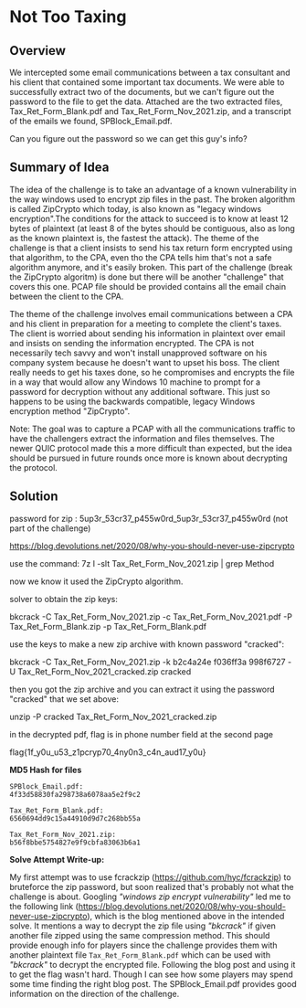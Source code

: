 # Not Too Taxing

## Overview

We intercepted some email communications between a tax consultant and his client that contained some important tax documents. We were able to successfully extract two of the documents, but we can't figure out the password to the file to get the data. Attached are the two extracted files, Tax_Ret_Form_Blank.pdf and Tax_Ret_Form_Nov_2021.zip, and a transcript of the emails we found, SPBlock_Email.pdf.

Can you figure out the password so we can get this guy's info?


## Summary of Idea

The idea of the challenge is to take an advantage of a known vulnerability in the way windows used to encrypt zip files in the past. The broken algorithm is called ZipCrypto which today, is also known as "legacy windows encryption".The conditions for the attack to succeed is to know at least 12 bytes of plaintext (at least 8 of the bytes should be contiguous, also as long as the known plaintext is, the fastest the attack). The theme of the challenge is that a client insists to send his tax return form encrypted using that algorithm, to the CPA, even tho the CPA tells him that's not a safe algorithm anymore, and it's easily broken. This part of the challenge (break the ZipCrypto algoritm) is done but there will be another "challenge" that covers this one. PCAP file should be provided contains all the email chain between the client to the CPA.

The theme of the challenge involves email communications between a CPA and his client in preparation for a meeting to complete the client's taxes. The client is worried about sending his information in plaintext over email and insists on sending the information encrypted. The CPA is not necessarily tech savvy and won't install unapproved software on his company system because he doesn't want to upset his boss. The client really needs to get his taxes done, so he compromises and encrypts the file in a way that would allow any Windows 10 machine to prompt for a password for decryption without any additional software. This just so happens to be using the backwards compatible, legacy Windows  encryption method "ZipCrypto".

Note: The goal was to capture a PCAP with all the communications traffic to have the challengers extract the information and files themselves. The newer QUIC protocol made this a more difficult than expected, but the idea should be pursued in future rounds once more is known about decrypting the protocol.

## Solution

password for zip : 5up3r_53cr37_p455w0rd_5up3r_53cr37_p455w0rd (not part of the challenge)

https://blog.devolutions.net/2020/08/why-you-should-never-use-zipcrypto

use the command:
7z l -slt Tax_Ret_Form_Nov_2021.zip | grep Method

now we know it used the ZipCrypto algorithm.

solver to obtain the zip keys: 

bkcrack -C Tax_Ret_Form_Nov_2021.zip -c Tax_Ret_Form_Nov_2021.pdf -P Tax_Ret_Form_Blank.zip -p Tax_Ret_Form_Blank.pdf 

use the keys to make a new zip archive with known password "cracked":

bkcrack -C Tax_Ret_Form_Nov_2021.zip -k b2c4a24e f036ff3a 998f6727 -U Tax_Ret_Form_Nov_2021_cracked.zip cracked

then you got the zip archive and you can extract it using the password "cracked" that we set above:

unzip -P cracked Tax_Ret_Form_Nov_2021_cracked.zip

in the decrypted pdf, flag is in phone number field at the second page

flag{1f_y0u_u53_z1pcryp70_4ny0n3_c4n_aud17_y0u}



**MD5 Hash for files**
```
SPBlock_Email.pdf:
4f33d58830fa298738a6078aa5e2f9c2

Tax_Ret_Form_Blank.pdf:
6560694dd9c15a44910d9d7c268bb55a

Tax_Ret_Form_Nov_2021.zip:
b56f8bbe5754827e9f9cbfa83063b6a1
```

**Solve Attempt Write-up:**

My first attempt was to use fcrackzip (https://github.com/hyc/fcrackzip) to bruteforce the zip password, but soon realized that's probably not what the challenge is about. Googling *"windows zip encrypt vulnerability"* led me to the following link (https://blog.devolutions.net/2020/08/why-you-should-never-use-zipcrypto), which is the blog mentioned above in the intended solve. It mentions a way to decrypt the zip file using *"bkcrack"* if given another file zipped using the same compression method. This should provide enough info for players since the challenge provides them with another plaintext file `Tax_Ret_Form_Blank.pdf` which can be used with *"bkcrack"* to decrypt the encrypted file. Following the blog post and using it to get the flag wasn't hard. Though I can see how some players may spend some time finding the right blog post. The SPBlock_Email.pdf provides good information on the direction of the challenge.
